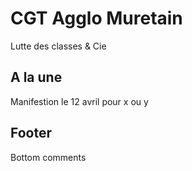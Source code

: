 # CGT Agglo Muretain

Lutte des classes & Cie

## A la une

Manifestion le 12 avril pour x ou y 


## Footer

Bottom comments
